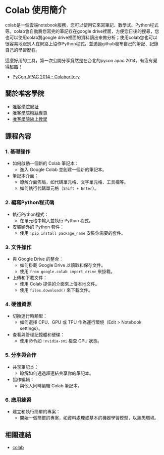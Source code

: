 # Colab 使用簡介

colab是一個雲端notebook服務，您可以使用它來寫筆記、數學式、Python程式等。colab會自動將您寫完的筆記存在google drive裡面，方便您日後的搜尋，您也可以使用colab將google drive裡面的資料讀出來做分析；使用colab您也可以很容易地跟別人在網路上協作Python程式，並透過github發布自己的筆記、記錄自己的學習歷程。

這麼好用的工具，第一次公開分享竟然是在台北的pycon apac 2014。有沒有覺得超酷！

* [PyCon APAC 2014 - Colaboritory](https://youtu.be/ZD5n9s8PGtI?t=2572)

## 關於唯客學院

* [唯客學院網址](https://www.vcdemy.com)
* [唯客學院粉絲專頁](https://www.facebook.com/vcdemy/)
* [唯客學院線上教學](https://vcdemy.teachable.com)

## 課程內容

### 1. 基礎操作
* 如何啟動一個新的 Colab 筆記本：
  * 進入 Google Colab 並創建一個新的筆記本。
* 筆記本介面：
  * 瞭解介面佈局，如代碼單元格、文字單元格、工具欄等。
  * 如何執行代碼單元格（`Shift + Enter`）。
### 2. 編寫Python程式碼
* 執行Python程式：
  * 在單元格中輸入並執行 Python 程式。
* 安裝額外的 Python 套件：
  * 使用 `!pip install package_name` 安裝你需要的套件。
### 3. 文件操作
* 與 Google Drive 的整合：
  * 如何掛載 Google Drive 以讀取和保存文件。
  * 使用 `from google.colab import drive` 來掛載。
* 上傳和下載文件：
  * 使用 Colab 提供的介面來上傳本地文件。
  * 使用 `files.download()` 來下載文件。
### 4. 硬體資源
* 切換運行時類型：
  * 如何選擇 CPU、GPU 或 TPU 作為運行環境（Edit > Notebook settings）。
* 查看與管理記憶體和硬碟：
  * 使用命令如 `!nvidia-smi` 檢查 GPU 狀態。
### 5. 分享與合作
* 共享筆記本：
  * 瞭解如何通過超連結共享你的筆記本。
* 協作編輯：
  * 與他人同時編輯 Colab 筆記本。
### 6. 應用練習
* 建立和執行簡單的專案：
  * 開始一個簡單的專案，如資料處理或基本的機器學習模型，以熟悉環境。

## 相關連結

* [colab](https://colab.research.google.com/)

